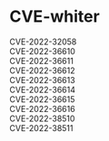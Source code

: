 # CVE-whiter

CVE-2022-32058  
CVE-2022-36610  
CVE-2022-36611  
CVE-2022-36612  
CVE-2022-36613  
CVE-2022-36614  
CVE-2022-36615  
CVE-2022-36616  
CVE-2022-38510  
CVE-2022-38511  

